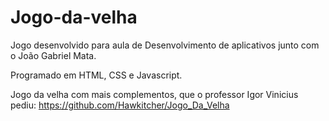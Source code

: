 # Jogo-da-velha
Jogo desenvolvido para aula de Desenvolvimento de aplicativos junto com o João Gabriel Mata.

Programado em HTML, CSS e Javascript.

Jogo da velha com mais complementos, que o professor Igor Vinicius pediu: https://github.com/Hawkitcher/Jogo_Da_Velha

